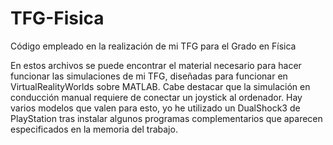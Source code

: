 # TFG-Fisica
Código empleado en la realización de mi TFG para el Grado en Física

En estos archivos se puede encontrar el material necesario para hacer funcionar las simulaciones de mi TFG, diseñadas para funcionar en VirtualRealityWorlds sobre MATLAB.
Cabe destacar que la simulación en conducción manual requiere de conectar un joystick al ordenador. Hay varios modelos que valen para esto, yo he utilizado un DualShock3 de PlayStation tras instalar algunos programas complementarios que aparecen especificados en la memoria del trabajo.
